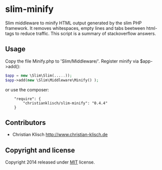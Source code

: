 slim-minify
===========

Slim middleware to minify HTML output generated by the slim PHP framework. It removes whitespaces, empty lines and tabs 
beetween html-tags to reduce traffic. This script is a summary of stackoverflow answers.

## Usage

Copy the file Minify.php to 'Slim/Middleware/'. Register minify via $app->add():

```php
$app = new \Slim\Slim(.....));
$app->add(new \Slim\Middleware\Minify() );
```

or use the composer:
```
    "require": {
        "christianklisch/slim-minify": "0.4.4"
    }
```

## Contributors

* Christian Klisch http://www.christian-klisch.de


## Copyright and license

Copyright 2014 released under [MIT](LICENSE) license.
